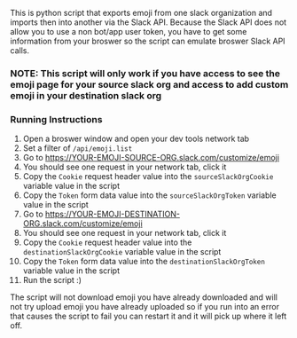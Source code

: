 This is python script that exports emoji from one slack organization and imports then into another via the Slack API. Because the Slack API does not allow you to use a non bot/app user token, you have to get some information from your broswer so the script can emulate broswer Slack API calls.

### NOTE: This script will only work if you have access to see the emoji page for your source slack org and access to add custom emoji in your destination slack org

### Running Instructions

1. Open a broswer window and open your dev tools network tab
1. Set a filter of `/api/emoji.list`
1. Go to https://YOUR-EMOJI-SOURCE-ORG.slack.com/customize/emoji
1. You should see one request in your network tab, click it
1. Copy the `Cookie` request header value into the `sourceSlackOrgCookie` variable value in the script
1. Copy the `Token` form data value into the  `sourceSlackOrgToken` variable value in the script
1. Go to https://YOUR-EMOJI-DESTINATION-ORG.slack.com/customize/emoji
1. You should see one request in your network tab, click it
1. Copy the `Cookie` request header value into the `destinationSlackOrgCookie` variable value in the script
1. Copy the `Token` form data value into the `destinationSlackOrgToken` variable value in the script
1. Run the script :)

The script will not download emoji you have already downloaded and will not try upload emoji you have already uploaded so if you run into an error that causes the script to fail you can restart it and it will pick up where it left off. 
